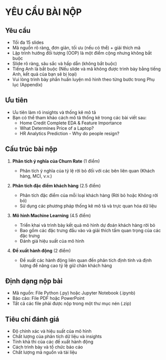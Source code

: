 # YÊU CẦU BÀI NỘP

## Yêu cầu
- Tối đa 15 slides
- Mã nguồn rõ ràng, đơn giản, tối ưu (nếu có thể) + giải thích mã
- Lập trình hướng đối tượng (OOP) là một điểm cộng nhưng không bắt buộc
- Slide rõ ràng, sâu sắc và hấp dẫn (không bắt buộc)
- Tiếng Anh là bắt buộc (Nếu slide và mã không được trình bày bằng tiếng Anh, kết quả của bạn sẽ bị loại)
- Vui lòng trình bày phần huấn luyện mô hình theo từng bước trong Phụ lục (Appendix) 

## Ưu tiên
- Ưu tiên làm rõ insights và thống kê mô tả
- Bạn có thể tham khảo cách mô tả thống kê trong các bài viết sau:
  - Home Credit Complete EDA & Feature Importance
  - What Determines Price of a Laptop?
  - HR Analytics Prediction - Why do people resign?

## Cấu trúc bài nộp
1. **Phân tích ý nghĩa của Churn Rate** (1 điểm)
   - Phân tích ý nghĩa của tỷ lệ rời bỏ đối với các bên liên quan (Khách hàng, MCI, v.v.)

2. **Phân tích đặc điểm khách hàng** (2.5 điểm)
   - Phân tích đặc điểm của mỗi loại khách hàng (Rời bỏ hoặc Không rời bỏ)
   - Sử dụng các phương pháp thống kê mô tả và trực quan hóa dữ liệu

3. **Mô hình Machine Learning** (4.5 điểm)
   - Triển khai và trình bày kết quả mô hình dự đoán khách hàng rời bỏ
   - Bao gồm các đặc trưng đầu vào và giải thích tầm quan trọng của các đặc trưng
   - Đánh giá hiệu suất của mô hình

4. **Đề xuất hành động** (2 điểm)
   - Đề xuất các hành động liên quan đến phân tích định tính và định lượng để nâng cao tỷ lệ giữ chân khách hàng

## Định dạng nộp bài
- Mã nguồn: File Python (.py) hoặc Jupyter Notebook (.ipynb)
- Báo cáo: File PDF hoặc PowerPoint
- Tất cả các file phải được nộp trong một thư mục nén (.zip)


## Tiêu chí đánh giá
- Độ chính xác và hiệu suất của mô hình
- Chất lượng của phân tích dữ liệu và insights
- Tính khả thi của các đề xuất hành động
- Cách trình bày và tổ chức báo cáo
- Chất lượng mã nguồn và tài liệu
